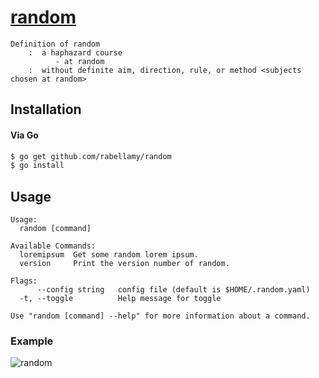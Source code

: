 # [random](https://www.merriam-webster.com/dictionary/random)

```
Definition of random
    :  a haphazard course
          - at random
    :  without definite aim, direction, rule, or method <subjects chosen at random>
```

## Installation

#### Via Go

```bash
$ go get github.com/rabellamy/random
$ go install
```

## Usage

```
Usage:
  random [command]

Available Commands:
  loremipsum  Get some random lorem ipsum.
  version     Print the version number of random.

Flags:
      --config string   config file (default is $HOME/.random.yaml)
  -t, --toggle          Help message for toggle

Use "random [command] --help" for more information about a command.
```

### Example
![random](https://cloud.githubusercontent.com/assets/1263878/22722245/aeff6e66-ed83-11e6-8a25-b6e658f225e9.jpg)
